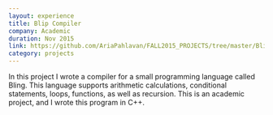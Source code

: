 ```yaml
---
layout: experience
title: Blip Compiler
company: Academic
duration: Nov 2015
link: https://github.com/AriaPahlavan/FALL2015_PROJECTS/tree/master/Blip%20Compiler%20Project
category: projects
---
```

In this project I wrote a compiler for a small programming language called Bling. This language supports arithmetic calculations, conditional statements, loops, functions, as well as recursion. This is an academic project, and I wrote this program in C++. 